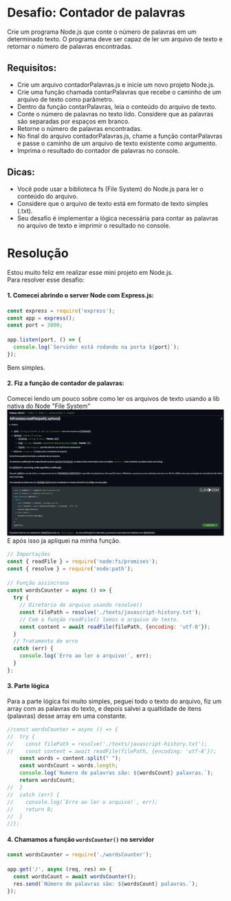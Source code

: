 # Desafio: Contador de palavras
Crie um programa Node.js que conte o número de palavras em um determinado texto. O programa deve ser capaz de ler um arquivo de texto e retornar o número de palavras encontradas.

## Requisitos:
- Crie um arquivo contadorPalavras.js e inicie um novo projeto Node.js.
- Crie uma função chamada contarPalavras que recebe o caminho de um arquivo de texto como parâmetro.
- Dentro da função contarPalavras, leia o conteúdo do arquivo de texto.
- Conte o número de palavras no texto lido. Considere que as palavras são separadas por espaços em branco.
- Retorne o número de palavras encontradas.
- No final do arquivo contadorPalavras.js, chame a função contarPalavras e passe o caminho de um arquivo de texto existente como argumento.
- Imprima o resultado do contador de palavras no console.

## Dicas:
- Você pode usar a biblioteca fs (File System) do Node.js para ler o conteúdo do arquivo.
- Considere que o arquivo de texto está em formato de texto simples (.txt).
- Seu desafio é implementar a lógica necessária para contar as palavras no arquivo de texto e imprimir o resultado no console.


# Resolução
Estou muito feliz em realizar esse mini projeto em Node.js.<br/>
Para resolver esse desafio:

#### 1. Comecei abrindo o server Node com Express.js:

```javascript
const express = require('express');
const app = express();
const port = 3000;

app.listen(port, () => {
  console.log(`Servidor está rodando na porta ${port}`);
});
```
Bem simples.

#### 2. Fiz a função de contador de palavras:
Comecei lendo um pouco sobre como ler os arquivos de texto usando a lib nativa do Node "File System"
![Documentação do Node](./assets/img-demo-nodeDoc.png)
E após isso ja apliquei na minha função.

```javascript
// Importações
const { readFile } = require('node:fs/promises');
const { resolve } = require('node:path');

// Função assincrona
const wordsCounter = async () => {
  try {
    // Diretório do arquivo usando resolve()
    const filePath = resolve('./texts/javascript-history.txt');
    // Com a função readFile() lemos o arquivo de texto.
    const content = await readFile(filePath, {encoding: 'utf-8'});
  }
  // Tratamento de erro
  catch (err) {
    console.log(`Erro ao ler o arquivo!`, err);
  }
};
```

#### 3. Parte lógica
Para a parte lógica foi muito simples, peguei todo o texto do arquivo, fiz um array com as palavras do texto, e depois salvei a qualtidade de itens (palavras) desse array em uma constante.
```javascript
//const wordsCounter = async () => {
//  try {
//    const filePath = resolve('./texts/javascript-history.txt');
//    const content = await readFile(filePath, {encoding: 'utf-8'});
    const words = content.split(" ");
    const wordsCount = words.length;
    console.log(`Numero de palavras são: ${wordsCount} palavras.`);
    return wordsCount;
//  }
//  catch (err) {
//    console.log(`Erro ao ler o arquivo!`, err);
//    return 0;
//  }
//};
```

#### 4. Chamamos a função `wordsCounter()` no servidor

```javascript
const wordsCounter = require('./wordsCounter');

app.get('/', async (req, res) => {
  const wordsCount = await wordsCounter();
  res.send(`Número de palavras são: ${wordsCount} palavras.`);
});
```